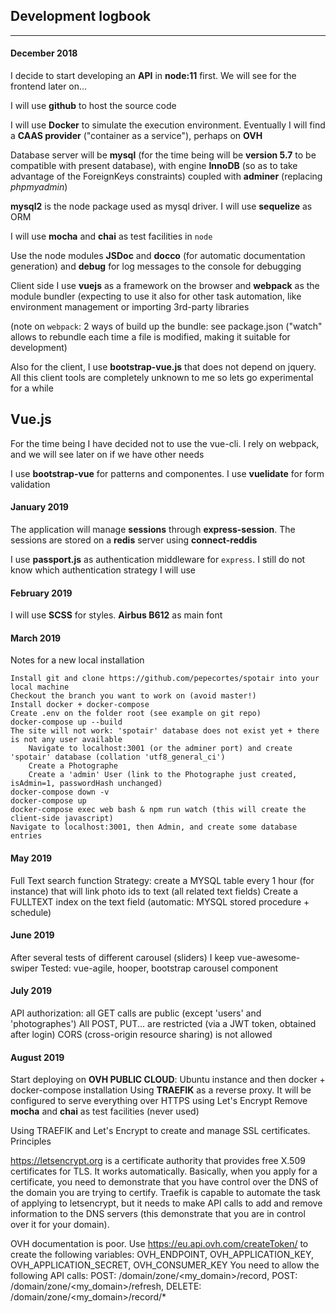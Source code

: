 ## Development logbook
***
#### December 2018
I decide to start developing an **API** in **node:11** first. We will see for the frontend later on...

I will use **github** to host the source code

I will use **Docker** to simulate the execution environment. Eventually I will find a **CAAS provider** ("container as a service"), perhaps on **OVH**

Database server will be **mysql** (for the time being will be **version 5.7** to be compatible with present database), with engine **InnoDB** (so as to take advantage of the ForeignKeys constraints) coupled with **adminer** (replacing *phpmyadmin*)

**mysql2** is the node package used as mysql driver. I will use **sequelize** as ORM

I will use **mocha** and **chai** as test facilities in `node`

Use the node modules **JSDoc** and **docco** (for automatic documentation generation) and **debug** for log messages to the console for debugging

Client side I use **vuejs** as a framework on the browser and **webpack** as the module bundler (expecting to use it also for other task automation, like environment management or importing 3rd-party libraries

(note on `webpack`: 2 ways of build up the bundle: see package.json ("watch" allows to rebundle each time a file is modified, making it suitable for development)

Also for the client, I use **bootstrap-vue.js** that does not depend on jquery. All this client tools are completely unknown to me so lets go experimental for a while

## Vue.js
For the time being I have decided not to use the vue-cli. I rely on webpack, and we will see later on if we have other needs

I use **bootstrap-vue** for patterns and componentes. I use **vuelidate** for form validation

#### January 2019
The application will manage **sessions** through **express-session**. The sessions are stored on a **redis** server using **connect-reddis**

I use **passport.js** as authentication middleware for `express`. I still do not know which authentication strategy I will use

#### February 2019
I will use **SCSS** for styles. **Airbus B612** as main font

#### March 2019
Notes for a new local installation

	Install git and clone https://github.com/pepecortes/spotair into your local machine
	Checkout the branch you want to work on (avoid master!)
	Install docker + docker-compose
	Create .env on the folder root (see example on git repo)
	docker-compose up --build
	The site will not work: 'spotair' database does not exist yet + there is not any user available
		Navigate to localhost:3001 (or the adminer port) and create  'spotair' database (collation 'utf8_general_ci')
		Create a Photographe
		Create a 'admin' User (link to the Photographe just created, isAdmin=1, passwordHash unchanged)
	docker-compose down -v
	docker-compose up
	docker-compose exec web bash & npm run watch (this will create the client-side javascript)
	Navigate to localhost:3001, then Admin, and create some database entries
	
#### May 2019
Full Text search function
Strategy: create a MYSQL table every 1 hour (for instance) that will link photo ids to text (all related text fields)
Create a FULLTEXT index on the text field
(automatic: MYSQL stored procedure + schedule)

#### June 2019
After several tests of different carousel (sliders) I keep vue-awesome-swiper
Tested: vue-agile, hooper, bootstrap carousel component

#### July 2019
API authorization: all GET calls are public (except 'users' and 'photographes')
All POST, PUT... are restricted (via a JWT token, obtained after login)
CORS (cross-origin resource sharing) is not allowed

#### August 2019
Start deploying on **OVH PUBLIC CLOUD**: Ubuntu instance and then docker + docker-compose installation
Using **TRAEFIK** as a reverse proxy. It will be configured to serve everything over HTTPS using Let's Encrypt
Remove **mocha** and **chai** as test facilities (never used)

Using TRAEFIK and Let's Encrypt to create and manage SSL certificates. Principles
	
https://letsencrypt.org is a certificate authority that provides free X.509 certificates for TLS. It works automatically. Basically, when you apply for a certificate, you need to demonstrate that you have control over the DNS of the domain you are trying to certify. Traefik is capable to automate the task of applying to letsencrypt, but it needs to make API calls to add and remove information to the DNS servers (this demonstrate that you are in control over it for your domain).

OVH documentation is poor. Use https://eu.api.ovh.com/createToken/ to create the following variables: OVH_ENDPOINT, OVH_APPLICATION_KEY, OVH_APPLICATION_SECRET, OVH_CONSUMER_KEY
You need to allow the following API calls: POST: /domain/zone/<my_domain>/record, POST: /domain/zone/<my_domain>/refresh, DELETE: /domain/zone/<my_domain>/record/*


